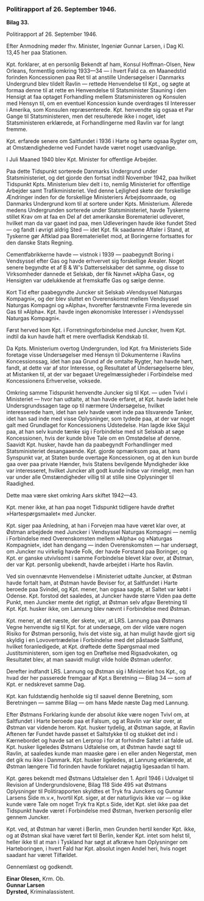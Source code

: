 ### Politirapport af 26. September 1946.

**Bilag 33.**

Politirapport af 26. September 1946.

Efter Anmodning møder fhv. Minister, Ingeniør Gunnar Larsen, i Dag Kl. 13,45 her paa Stationen.

Kpt. forklarer, at en personlig Bekendt af ham, Konsul Hoffman-Olsen, New Orleans, formentlig omkring 1933—34 — i hvert Fald ca. en Maanedstid forinden Koncessionen paa Ret til at anstille Undersøgelser i Danmarks Undergrund blev tildelt Ravlin — rettede Henvendelse til Kpt., og søgte at formaa denne til at rette en Henvendelse til Statsminister Stauning i den Hensigt at faa optaget Forhandling mellem Statsministeren og Konsulen med Hensyn til, om en eventuel Koncession kunde overdrages til Interesser i Amerika, som Konsulen repræsenterede. Kpt. henvendte sig ogsaa et Par Gange til Statsministeren, men det resulterede ikke i noget, idet Statsministeren erklærede, at Forhandlingerne med Ravlin var for langt fremme.

Kpt. erfarede senere om Saltfundet i 1936 i Harte og hørte ogsaa Rygter om, at Omstændighederne ved Fundet havde været noget usædvanlige.

I Juli Maaned 1940 blev Kpt. Minister for offentlige Arbejder.

Paa dette Tidspunkt sorterede Danmarks Undergrund under Statsministeriet, og det gjorde den fortsat indtil November 1942, paa hvilket Tidspunkt Kpts. Ministerium blev delt i to, nemlig Ministeriet for offentlige Arbejder samt Trafikministeriet. Ved denne Lejlighed skete der forskellige Ændringer inden for de forskellige Ministeriers Arbejdsomraade, og Danmarks Undergrund kom til at sortere under Kpts. Ministerium. Allerede medens Undergrunden sorterede under Statsministeriet, havde Tyskerne stillet Krav om at faa en Del af det amerikanske Boremateriel udleveret, hvilket man da var gaaet ind paa, men Udleveringen havde ikke fundet Sted — og fandt i øvrigt aldrig Sted — idet Kpt. fik saadanne Aftaler i Stand, at Tyskerne gør Aftklad paa Boremateriellet mod, at Boringerne fortsattes for den danske Stats Regning.

Cementfabrikkerne havde — vistnok i 1939 — paabegyndt Boring i Vendsyssel efter Gas og havde erhvervet sig forskellige Arealer. Noget senere begyndte et af B & W's Datterselskaber det samme, og disse to Virksomheder dannede et Selskab, der fik Navnet »Alpha Gas«, og Hensigten var udelukkende at fremskaffe Gas og sælge denne.

Kort Tid efter paabegyndte Juncker sit Selskab »Vendsyssel Naturgas Kompagni«, og der blev sluttet en Overenskomst mellem Vendsyssel Naturgas Kompagni og »Alpha«, hvorefter førstnævnte Firma leverede sin Gas til »Alpha«. Kpt. havde ingen økonomiske Interesser i »Vendsyssel Naturgas Kompagni«.

Først herved kom Kpt. i Forretningsforbindelse med Juncker, hvem Kpt. indtil da kun havde haft et mere overfladisk Kendskab til.

Da Kpts. Ministerium overtog Undergrunden, lod Kpt. fra Ministeriets Side foretage visse Undersøgelser med Hensyn til Dokumenterne i Ravlins Koncessionssag, idet han paa Grund af de omtalte Rygter, han havde hørt, fandt, at dette var af stor Interesse, og Resultatet af Undersøgelserne blev, at Mistanken til, at der var begaaet Uregelmæssigheder i Forbindelse med Koncessionens Erhvervelse, voksede.

Omkring samme Tidspunkt henvendte Juncker sig til Kpt. — uden Tvivl i Ministeriet — hvor han udtalte, at han havde erfaret, at Kpt. havde ladet hele Undersgrundssagen tage op til nærmere Undersøgelse, hvilket interesserede ham, idet han selv havde været inde paa tilsvarende Tanker, idet han sad inde med visse Oplysninger, som tydede paa, at der var noget galt med Grundlaget for Koncessionens Udstedelse. Han lagde ikke Skjul paa, at han selv kunde tænke sig i Forbindelse med sit Selskab at søge Koncessionen, hvis der kunde blive Tale om en Omstødelse af denne. Saavidt Kpt. husker, havde han da paabegyndt Forhandlinger med Statsministeriet desangaaende. Kpt. gjorde opmærksom paa, at hans Synspunkt var, at Staten burde overtage Koncessionen, og at den kun burde gaa over paa private Hænder, hvis Statens bevilgende Myndigheder ikke var interesseret, hvilket Juncker alt godt kunde indse var rimeligt, men han var under alle Omstændigheder villig til at stille sine Oplysninger til Raadighed.

Dette maa være sket omkring Aars skiftet 1942—43.

Kpt. mener ikke, at han paa noget Tidspunkt tidligere havde drøftet »Hartespørgsmaalet« med Juncker.

Kpt. siger paa Anledning, at han i Forvejen maa have været klar over, at Østman arbejdede med Juncker i Vendsyssel Naturgas Kompagni — nemlig i Forbindelse med Overenskomsten mellem »Alpha« og »Naturgas Kompagniet«, idet han dengang — inden Overenskomsten — har undersøgt, om Juncker nu virkelig havde Folk, der havde Forstand paa Boringer, og Kpt. er ganske utvivlsomt i samme Forbindelse blevet klar over, at Østman, der var Kpt. personlig ubekendt, havde arbejdet i Harte hos Ravlin.

Ved sin ovennævnte Henvendelse i Ministeriet udtalte Juncker, at Østman havde fortalt ham, at Østman havde Beviser for, at Saltfundet i Harte beroede paa Svindel, og Kpt. mener, han ogsaa sagde, at Saltet var købt i Odense. Kpt. forstod det saaledes, at Juncker havde større Viden paa dette Punkt, men Juncker mente det rigtigt, at Østman selv afgav Beretning til Kpt. Kpt. husker ikke, om Lannung blev nævnt i Forbindelse med Østman.

Kpt. mener, at det næste, der skete, var, at LRS. Lannung paa Østmans Vegne henvendte sig til Kpt. for at undersøge, om der vilde være nogen Risiko for Østman personlig, hvis det viste sig, at han muligt havde gjort sig skyldig i en Lovovertrædelse i Forbindelse med det påstaade Saltfund, hvilket foranledigede, at Kpt. drøftede dette Spørgsmaal med Justitsministeren, som igen tog en Drøftelse med Rigsadvokaten, og Resultatet blev, at man saavidt muligt vilde holde Østman udenfor.

Derefter indfandt LRS. Lannung og Østman sig i Ministeriet hos Kpt., og hvad der her passerede fremgaar af Kpt.s Beretning — Bilag 34 — som af Kpt. er nedskrevet samme Dag.

Kpt. kan fuldstændig henholde sig til saavel denne Beretning, som Beretningen — samme Bilag — om hans Møde næste Dag med Lannung.

Efter Østmans Forklaring kunde der absolut ikke være nogen Tvivl om, at Saltfundet i Harte beroede paa et Falsum, og at Ravlin var klar over, at Østman var vidende herom. Kpt. husker tydelig, at Østman sagde, at Ravlin Aftenen før Fundet havde passet et Saltstykke til og stukket det ind i Kærnebordet og havde sat en Lerprop i for at forhindre Saltet i at falde ud. Kpt. husker ligeledes Østmans Udtalelse om, at Østman havde sagt til Ravlin, at saaledes kunde man maaske gøre i en eller anden Negerstat, men det gik nu ikke i Danmark. Kpt. husker ligeledes, at Lannung erklærede, at Østman længere Tid forinden havde forklaret nøjagtig ligesaadan til ham.

Kpt. gøres bekendt med Østmans Udtalelser den 1. April 1946 i Udvalget til Revision af Undergrundslovene, Bilag 118 Side 495 »at Østmans Oplysninger til Politirapporten skyldtes et Tryk fra Junckers og Gunnar Larsens Side m.v.«, hvortil Kpt. siger, at der naturligvis ikke var — og ikke kunde være Tale om noget Tryk fra Kpt.s Side, idet Kpt. slet ikke paa det Tidspunkt havde været i Forbindelse med Østman, hverken personlig eller gennem Juncker.

Kpt. ved, at Østman har været i Berlin, men Grunden hertil kender Kpt. ikke, og at Østman skal have været ført til Berlin, kender Kpt. intet som helst til, heller ikke til at man i Tyskland har søgt at afkræve ham Oplysninger om Harteboringen, i hvert Fald har Kpt. absolut ingen Andel heri, hvis noget saadant har været Tilfældet.

Gennemlæst og godkendt.

**Einar Olesen,** Krm. Ob.  
**Gunnar Larsen**  
**Dyrsted,** Kriminalassistent.